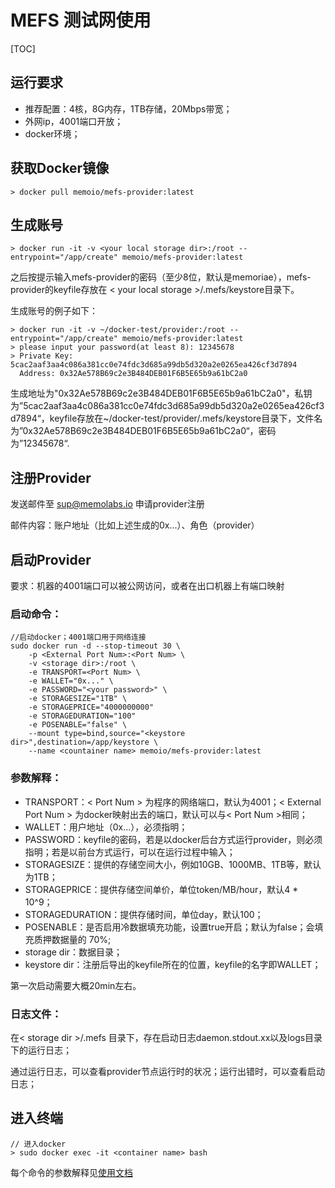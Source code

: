 # MEFS 测试网使用

[TOC]

## 运行要求

* 推荐配置：4核，8G内存，1TB存储，20Mbps带宽；
* 外网ip，4001端口开放；
* docker环境；

## 获取Docker镜像

```
> docker pull memoio/mefs-provider:latest
```

## 生成账号

```
> docker run -it -v <your local storage dir>:/root --entrypoint="/app/create" memoio/mefs-provider:latest
```

之后按提示输入mefs-provider的密码（至少8位，默认是memoriae），mefs-provider的keyfile存放在 < your local storage >/.mefs/keystore目录下。

生成账号的例子如下：

```
> docker run -it -v ~/docker-test/provider:/root --entrypoint="/app/create" memoio/mefs-provider:latest
> please input your password(at least 8): 12345678
> Private Key: 5cac2aaf3aa4c086a381cc0e74fdc3d685a99db5d320a2e0265ea426cf3d7894
  Address: 0x32Ae578B69c2e3B484DEB01F6B5E65b9a61bC2a0
```

生成地址为"0x32Ae578B69c2e3B484DEB01F6B5E65b9a61bC2a0"，私钥为”5cac2aaf3aa4c086a381cc0e74fdc3d685a99db5d320a2e0265ea426cf3d7894“，keyfile存放在~/docker-test/provider/.mefs/keystore目录下，文件名为”0x32Ae578B69c2e3B484DEB01F6B5E65b9a61bC2a0“，密码为”12345678“.

## 注册Provider

发送邮件至 sup@memolabs.io 申请provider注册

邮件内容：账户地址（比如上述生成的0x...）、角色（provider）

## 启动Provider

要求：机器的4001端口可以被公网访问，或者在出口机器上有端口映射

### 启动命令：

```
//启动docker；4001端口用于网络连接
sudo docker run -d --stop-timeout 30 \
    -p <External Port Num>:<Port Num> \
    -v <storage dir>:/root \
    -e TRANSPORT=<Port Num> \
    -e WALLET="0x..." \
    -e PASSWORD="<your password>" \
    -e STORAGESIZE="1TB" \
    -e STORAGEPRICE="4000000000"
    -e STORAGEDURATION="100"
    -e POSENABLE="false" \
    --mount type=bind,source="<keystore dir>",destination=/app/keystore \
    --name <countainer name> memoio/mefs-provider:latest
```

### 参数解释：

* TRANSPORT：< Port Num > 为程序的网络端口，默认为4001；< External Port Num > 为docker映射出去的端口，默认可以与< Port Num >相同；
* WALLET：用户地址（0x...），必须指明；
* PASSWORD：keyfile的密码，若是以docker后台方式运行provider，则必须指明；若是以前台方式运行，可以在运行过程中输入；
* STORAGESIZE：提供的存储空间大小，例如10GB、1000MB、1TB等，默认为1TB；
* STORAGEPRICE：提供存储空间单价，单位token/MB/hour，默认4 * 10^9；
* STORAGEDURATION：提供存储时间，单位day，默认100；
* POSENABLE：是否启用冷数据填充功能，设置true开启；默认为false；会填充质押数据量的 70\%;
* storage dir：数据目录；
* keystore dir：注册后导出的keyfile所在的位置，keyfile的名字即WALLET；

第一次启动需要大概20min左右。

### 日志文件：

在< storage dir >/.mefs 目录下，存在启动日志daemon.stdout.xx以及logs目录下的运行日志；

通过运行日志，可以查看provider节点运行时的状况；运行出错时，可以查看启动日志；

## 进入终端

```
// 进入docker
> sudo docker exec -it <container name> bash
```

每个命令的参数解释见[使用文档](/docs/cmd/mefs-provider-command_CN.md)

